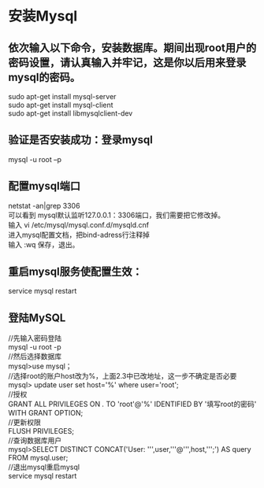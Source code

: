 # 安装Mysql

## 依次输入以下命令，安装数据库。期间出现root用户的密码设置，请认真输入并牢记，这是你以后用来登录mysql的密码。

sudo apt-get install mysql-server</br>
sudo apt-get install mysql-client</br>
sudo apt-get install libmysqlclient-dev</br>

## 验证是否安装成功：登录mysql

mysql -u root –p

## 配置mysql端口

netstat -an|grep 3306</br>
可以看到 mysql默认监听127.0.0.1：3306端口，我们需要把它修改掉。</br>
输入 vi /etc/mysql/mysql.conf.d/mysqld.cnf</br>
进入mysql配置文档，把bind-adress行注释掉</br>
输入 :wq 保存，退出。

## 重启mysql服务使配置生效：

service mysql restart

## 登陆MySQL

//先输入密码登陆</br>
mysql -u root -p</br>
//然后选择数据库</br>
mysql>use mysql；</br>
//选择root的账户host改为%，上面2.3中已改地址，这一步不确定是否必要</br>
mysql> update user set host='%' where user='root';</br>
//授权</br>
GRANT ALL PRIVILEGES ON *.* TO 'root'@'%' IDENTIFIED BY '填写root的密码' WITH GRANT OPTION;</br>
//更新权限</br>
FLUSH PRIVILEGES;</br>
//查询数据库用户</br>
mysql>SELECT DISTINCT CONCAT('User: ''',user,'''@''',host,''';') AS query FROM mysql.user;</br>
//退出mysql重启mysql</br>
service mysql restart</br>